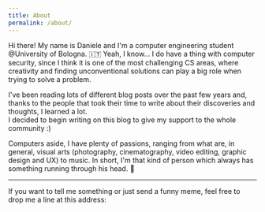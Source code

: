 ```yaml
---
title: About
permalink: /about/
---
```


Hi there! My name is Daniele and I'm a computer engineering student @University of Bologna. 🇮🇹
Yeah, I know... I do have a thing with computer security, since I think it is one of the most challenging CS areas, where creativity and finding unconventional solutions can play a big role when trying to solve a problem.

I've been reading lots of different blog posts over the past few years and, thanks to the people that took their time to write about their discoveries and thoughts, I learned a lot.  
I decided to begin writing on this blog to give my support to the whole community :)

Computers aside, I have plenty of passions, ranging from what are, in general, visual arts (photography, cinematography, video editing, graphic design and UX) to music. In short, I'm that kind of person which always has something running through his head. 🤣


-------
If you want to tell me something or just send a funny meme, feel free to drop me a line at this address: